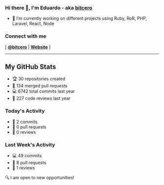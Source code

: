 ### Hi there 👋, I'm Eduardo - aka [bitcero](https://bitcero.dev)

- 🔭 I’m currently working on different projects using Ruby, RoR, PHP, Laravel, React, Node

### Connect with me

[ [**@bitcero**](https://twitter.com/bitcero/) |
[**Website**](https://eduardocortes.mx) ]

---

<!--SECTION:stats-->
## My GitHub Stats

- 🏆 30 repositories created
- 🔀 134 merged pull requests
- 💻 6742 total commits last year
- 🧐 227 code reviews last year

### Today's Activity

- 📝 2 commits
- 🤝 0 pull requests
- 👀 0 reviews

### Last Week's Activity

- 💻 49 commits
- 🤝 8 pull requests
- 👀 1 reviews

🔍 I am open to new opportunities!
  <!--/SECTION:stats-->
